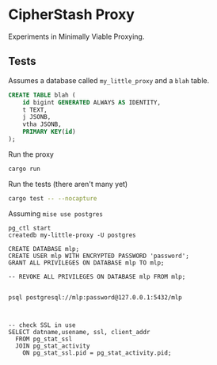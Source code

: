 # CipherStash Proxy


Experiments in Minimally Viable Proxying.











## Tests

Assumes a database called `my_little_proxy` and a `blah` table.


```sql
CREATE TABLE blah (
    id bigint GENERATED ALWAYS AS IDENTITY,
    t TEXT,
    j JSONB,
    vtha JSONB,
    PRIMARY KEY(id)
);
```

Run the proxy

```bash
cargo run
```


Run the tests (there aren't many yet)

```bash
cargo test -- --nocapture
```





Assuming
`mise use postgres`

```
pg_ctl start
createdb my-little-proxy -U postgres

CREATE DATABASE mlp;
CREATE USER mlp WITH ENCRYPTED PASSWORD 'password';
GRANT ALL PRIVILEGES ON DATABASE mlp TO mlp;

-- REVOKE ALL PRIVILEGES ON DATABASE mlp FROM mlp;


psql postgresql://mlp:password@127.0.0.1:5432/mlp



-- check SSL in use
SELECT datname,usename, ssl, client_addr
  FROM pg_stat_ssl
  JOIN pg_stat_activity
    ON pg_stat_ssl.pid = pg_stat_activity.pid;

```


